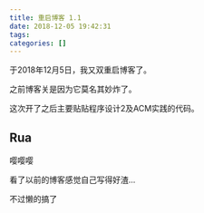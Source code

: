 ```yaml
---
title: 重启博客 1.1
date: 2018-12-05 19:42:31
tags:
categories: []
---
```


于2018年12月5日，我又双重启博客了。  

之前博客关是因为它莫名其妙炸了。  

这次开了之后主要贴贴程序设计2及ACM实践的代码。  


<!-- more -->

## Rua ##

嘤嘤嘤

看了以前的博客感觉自己写得好渣...

不过懒的搞了